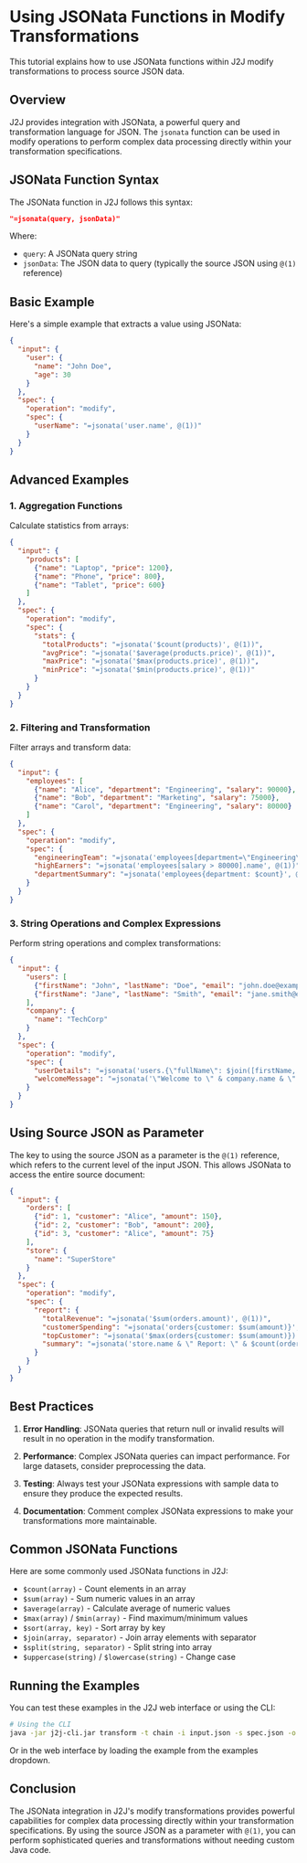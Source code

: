 # Using JSONata Functions in Modify Transformations

This tutorial explains how to use JSONata functions within J2J modify transformations to process source JSON data.

## Overview

J2J provides integration with JSONata, a powerful query and transformation language for JSON. The `jsonata` function can be used in modify operations to perform complex data processing directly within your transformation specifications.

## JSONata Function Syntax

The JSONata function in J2J follows this syntax:

```json
"=jsonata(query, jsonData)"
```

Where:
- `query`: A JSONata query string
- `jsonData`: The JSON data to query (typically the source JSON using `@(1)` reference)

## Basic Example

Here's a simple example that extracts a value using JSONata:

```json
{
  "input": {
    "user": {
      "name": "John Doe",
      "age": 30
    }
  },
  "spec": {
    "operation": "modify",
    "spec": {
      "userName": "=jsonata('user.name', @(1))"
    }
  }
}
```

## Advanced Examples

### 1. Aggregation Functions

Calculate statistics from arrays:

```json
{
  "input": {
    "products": [
      {"name": "Laptop", "price": 1200},
      {"name": "Phone", "price": 800},
      {"name": "Tablet", "price": 600}
    ]
  },
  "spec": {
    "operation": "modify",
    "spec": {
      "stats": {
        "totalProducts": "=jsonata('$count(products)', @(1))",
        "avgPrice": "=jsonata('$average(products.price)', @(1))",
        "maxPrice": "=jsonata('$max(products.price)', @(1))",
        "minPrice": "=jsonata('$min(products.price)', @(1))"
      }
    }
  }
}
```

### 2. Filtering and Transformation

Filter arrays and transform data:

```json
{
  "input": {
    "employees": [
      {"name": "Alice", "department": "Engineering", "salary": 90000},
      {"name": "Bob", "department": "Marketing", "salary": 75000},
      {"name": "Carol", "department": "Engineering", "salary": 80000}
    ]
  },
  "spec": {
    "operation": "modify",
    "spec": {
      "engineeringTeam": "=jsonata('employees[department=\"Engineering\"]', @(1))",
      "highEarners": "=jsonata('employees[salary > 80000].name', @(1))",
      "departmentSummary": "=jsonata('employees{department: $count}', @(1))"
    }
  }
}
```

### 3. String Operations and Complex Expressions

Perform string operations and complex transformations:

```json
{
  "input": {
    "users": [
      {"firstName": "John", "lastName": "Doe", "email": "john.doe@example.com"},
      {"firstName": "Jane", "lastName": "Smith", "email": "jane.smith@example.com"}
    ],
    "company": {
      "name": "TechCorp"
    }
  },
  "spec": {
    "operation": "modify",
    "spec": {
      "userDetails": "=jsonata('users.{\"fullName\": $join([firstName, lastName], \" \"), \"domain\": $substringAfter(email, \"@\")}', @(1))",
      "welcomeMessage": "=jsonata('\"Welcome to \" & company.name & \"! We have \" & $count(users) & \" users.\"', @(1))"
    }
  }
}
```

## Using Source JSON as Parameter

The key to using the source JSON as a parameter is the `@(1)` reference, which refers to the current level of the input JSON. This allows JSONata to access the entire source document:

```json
{
  "input": {
    "orders": [
      {"id": 1, "customer": "Alice", "amount": 150},
      {"id": 2, "customer": "Bob", "amount": 200},
      {"id": 3, "customer": "Alice", "amount": 75}
    ],
    "store": {
      "name": "SuperStore"
    }
  },
  "spec": {
    "operation": "modify",
    "spec": {
      "report": {
        "totalRevenue": "=jsonata('$sum(orders.amount)', @(1))",
        "customerSpending": "=jsonata('orders{customer: $sum(amount)}', @(1))",
        "topCustomer": "=jsonata('$max(orders{customer: $sum(amount)})', @(1))",
        "summary": "=jsonata('store.name & \" Report: \" & $count(orders) & \" orders, $\" & $sum(orders.amount) & \" total\"', @(1))"
      }
    }
  }
}
```

## Best Practices

1. **Error Handling**: JSONata queries that return null or invalid results will result in no operation in the modify transformation.

2. **Performance**: Complex JSONata queries can impact performance. For large datasets, consider preprocessing the data.

3. **Testing**: Always test your JSONata expressions with sample data to ensure they produce the expected results.

4. **Documentation**: Comment complex JSONata expressions to make your transformations more maintainable.

## Common JSONata Functions

Here are some commonly used JSONata functions in J2J:

- `$count(array)` - Count elements in an array
- `$sum(array)` - Sum numeric values in an array
- `$average(array)` - Calculate average of numeric values
- `$max(array)` / `$min(array)` - Find maximum/minimum values
- `$sort(array, key)` - Sort array by key
- `$join(array, separator)` - Join array elements with separator
- `$split(string, separator)` - Split string into array
- `$uppercase(string)` / `$lowercase(string)` - Change case

## Running the Examples

You can test these examples in the J2J web interface or using the CLI:

```bash
# Using the CLI
java -jar j2j-cli.jar transform -t chain -i input.json -s spec.json -o output.json
```

Or in the web interface by loading the example from the examples dropdown.

## Conclusion

The JSONata integration in J2J's modify transformations provides powerful capabilities for complex data processing directly within your transformation specifications. By using the source JSON as a parameter with `@(1)`, you can perform sophisticated queries and transformations without needing custom Java code.